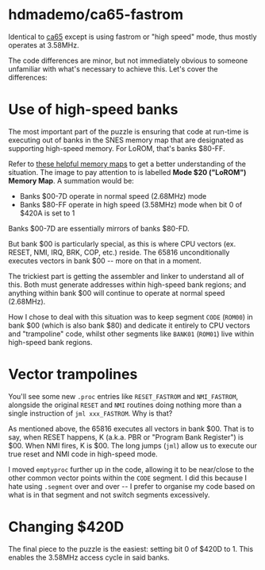 # hdmademo/ca65-fastrom

Identical to [ca65](../ca65) except is using fastrom or "high speed" mode,
thus mostly operates at 3.58MHz.

The code differences are minor, but not immediately obvious to someone
unfamiliar with what's necessary to achieve this.  Let's cover the differences:

# Use of high-speed banks

The most important part of the puzzle is ensuring that code at run-time is
executing out of banks in the SNES memory map that are designated as supporting
high-speed memory.  For LoROM, that's banks $80-FF.

Refer to
[these helpful memory maps](https://forums.nesdev.com/viewtopic.php?p=235113#p235113)
to get a better understanding of the situation.  The image to pay attention to
is labelled **Mode $20 ("LoROM") Memory Map**.  A summation would be:

* Banks $00-7D operate in normal speed (2.68MHz) mode
* Banks $80-FF operate in high speed (3.58MHz) mode when bit 0 of $420A is set to 1

Banks $00-7D are essentially mirrors of banks $80-FD.

But bank $00 is particularly special, as this is where CPU vectors (ex. RESET,
NMI, IRQ, BRK, COP, etc.) reside.  The 65816 unconditionally executes vectors
in bank $00 -- more on that in a moment.

The trickiest part is getting the assembler and linker to understand all of
this.  Both must generate addresses within high-speed bank regions; and
anything within bank $00 will continue to operate at normal speed (2.68MHz).

How I chose to deal with this situation was to keep segment `CODE` (`ROM00`) in
bank $00 (which is also bank $80) and dedicate it entirely to CPU vectors and
"trampoline" code, whilst other segments like `BANK01` (`ROM01`) live within
high-speed bank regions.

# Vector trampolines

You'll see some new `.proc` entries like `RESET_FASTROM` and `NMI_FASTROM`,
alongside the original `RESET` and `NMI` routines doing nothing more than a
single instruction of `jml xxx_FASTROM`.  Why is that?

As mentioned above, the 65816 executes all vectors in bank $00.  That is to
say, when RESET happens, K (a.k.a. PBR or "Program Bank Register") is $00.
When NMI fires, K is $00.  The long jumps (`jml`) allow us to execute our true
reset and NMI code in high-speed mode.

I moved `emptyproc` further up in the code, allowing it to be near/close to the
other common vector points within the `CODE` segment.  I did this because I
hate using `.segment` over and over -- I prefer to organise my code based on
what is in that segment and not switch segments excessively.

# Changing $420D

The final piece to the puzzle is the easiest: setting bit 0 of $420D to 1.
This enables the 3.58MHz access cycle in said banks.

